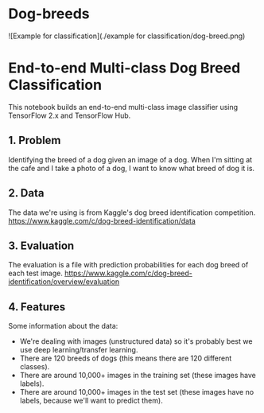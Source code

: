 # Dog-breeds

![Example for classification](./example for classification/dog-breed.png)

# End-to-end Multi-class Dog Breed Classification
This notebook builds an end-to-end multi-class image classifier using TensorFlow 2.x and TensorFlow Hub.

## 1. Problem
Identifying the breed of a dog given an image of a dog.
When I'm sitting at the cafe and I take a photo of a dog, I want to know what breed of dog it is.

## 2. Data
The data we're using is from Kaggle's dog breed identification competition.
https://www.kaggle.com/c/dog-breed-identification/data

## 3. Evaluation
The evaluation is a file with prediction probabilities for each dog breed of each test image.
https://www.kaggle.com/c/dog-breed-identification/overview/evaluation

## 4. Features
Some information about the data:
* We're dealing with images (unstructured data) so it's probably best we use deep learning/transfer learning.
* There are 120 breeds of dogs (this means there are 120 different classes).
* There are around 10,000+ images in the training set (these images have labels).
* There are around 10,000+ images in the test set (these images have no labels, because we'll want to predict them).
